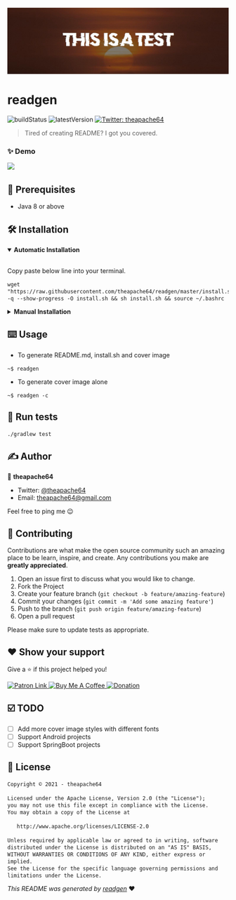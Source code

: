 ![](cover.jpeg)

# readgen

![buildStatus](https://img.shields.io/github/workflow/status/theapache64/readgen/Java%20CI%20with%20Gradle?style=plastic)
![latestVersion](https://img.shields.io/github/v/release/theapache64/readgen)
<a href="https://twitter.com/theapache64" target="_blank">
<img alt="Twitter: theapache64" src="https://img.shields.io/twitter/follow/theapache64.svg?style=social" />
</a>

> Tired of creating README? I got you covered.

### ✨ Demo

![](demo.gif)

## 🦿 Prerequisites

- Java 8 or above

## 🛠 Installation

<details open="open">
<summary><b>Automatic Installation</b></summary> <br/>

Copy paste below line into your terminal.

```shell script
wget "https://raw.githubusercontent.com/theapache64/readgen/master/install.sh" -q --show-progress -O install.sh && sh install.sh && source ~/.bashrc
```

</details>

<details>
<summary><b>Manual Installation</b></summary> <br/>

1. Download latest `jar`
   from [releases](https://github.com/theapache64/readgen/releases/latest/download/readgen.main.jar)
1. Run `java -jar readgen.main.jar`

</details>

## ⌨️ Usage

- To generate README.md, install.sh and cover image

```shell script
~$ readgen
```

- To generate cover image alone

```shell script
~$ readgen -c
```

## 🥼 Run tests

```shell script
./gradlew test
```

## ✍️ Author

👤 **theapache64**

* Twitter: <a href="https://twitter.com/theapache64" target="_blank">@theapache64</a>
* Email: theapache64@gmail.com

Feel free to ping me 😉

## 🤝 Contributing

Contributions are what make the open source community such an amazing place to be learn, inspire, and create. Any
contributions you make are **greatly appreciated**.

1. Open an issue first to discuss what you would like to change.
1. Fork the Project
1. Create your feature branch (`git checkout -b feature/amazing-feature`)
1. Commit your changes (`git commit -m 'Add some amazing feature'`)
1. Push to the branch (`git push origin feature/amazing-feature`)
1. Open a pull request

Please make sure to update tests as appropriate.

## ❤ Show your support

Give a ⭐️ if this project helped you!

<a href="https://www.patreon.com/theapache64">
  <img alt="Patron Link" src="https://c5.patreon.com/external/logo/become_a_patron_button@2x.png" width="160"/>
</a>

<a href="https://www.buymeacoffee.com/theapache64" target="_blank">
    <img src="https://cdn.buymeacoffee.com/buttons/v2/default-yellow.png" alt="Buy Me A Coffee" width="160">
</a>

<a href="https://www.paypal.me/theapache64" target="_blank">
    <img src="https://www.paypalobjects.com/en_US/i/btn/btn_donateCC_LG.gif" alt="Donation" width="160">
</a>

## ☑️ TODO

- [ ] Add more cover image styles with different fonts
- [ ] Support Android projects
- [ ] Support SpringBoot projects

## 📝 License

```
Copyright © 2021 - theapache64

Licensed under the Apache License, Version 2.0 (the "License");
you may not use this file except in compliance with the License.
You may obtain a copy of the License at

   http://www.apache.org/licenses/LICENSE-2.0

Unless required by applicable law or agreed to in writing, software
distributed under the License is distributed on an "AS IS" BASIS,
WITHOUT WARRANTIES OR CONDITIONS OF ANY KIND, either express or implied.
See the License for the specific language governing permissions and
limitations under the License.
```

_This README was generated by [readgen](https://github.com/theapache64/readgen)_ ❤